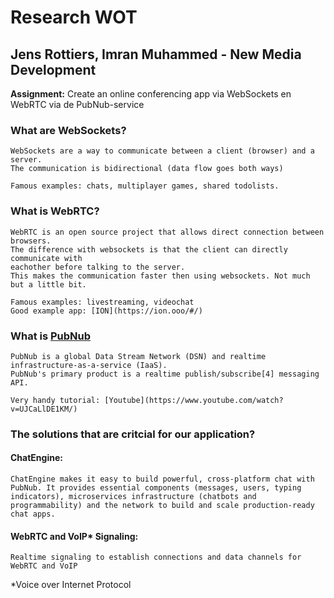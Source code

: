 # Research WOT

## Jens Rottiers, Imran Muhammed - New Media Development

**Assignment:** Create an online conferencing app via WebSockets en WebRTC via de PubNub-service

### What are WebSockets?
```
WebSockets are a way to communicate between a client (browser) and a server.
The communication is bidirectional (data flow goes both ways)

Famous examples: chats, multiplayer games, shared todolists.
```

### What is WebRTC?
```
WebRTC is an open source project that allows direct connection between browsers.
The difference with websockets is that the client can directly communicate with 
eachother before talking to the server.
This makes the communication faster then using websockets. Not much but a little bit.

Famous examples: livestreaming, videochat
Good example app: [ION](https://ion.ooo/#/)
```

### What is [PubNub](https://www.pubnub.com/)
```
PubNub is a global Data Stream Network (DSN) and realtime infrastructure-as-a-service (IaaS).
PubNub's primary product is a realtime publish/subscribe[4] messaging API.

Very handy tutorial: [Youtube](https://www.youtube.com/watch?v=UJCaLlDE1KM/)
```

### The solutions that are critcial for our application?
#### ChatEngine:
```
ChatEngine makes it easy to build powerful, cross-platform chat with PubNub. It provides essential components (messages, users, typing indicators), microservices infrastructure (chatbots and programmability) and the network to build and scale production-ready chat apps.
```

#### WebRTC and VoIP* Signaling:
``` 
Realtime signaling to establish connections and data channels for WebRTC and VoIP
```

*Voice over Internet Protocol